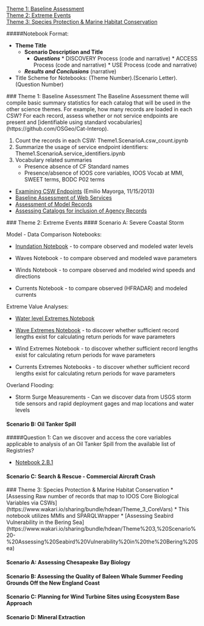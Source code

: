 [Theme 1: Baseline Assessment](#theme1)  
[Theme 2: Extreme Events](#theme2)  
[Theme 3: Species Protection & Marine Habitat Conservation](#theme3)  

#####Notebook Format:
*  **Theme Title**
   * **Scenario Description and Title**
       *  _**Questions**_
         *  DISCOVERY Process (code and narrative)
         *  ACCESS Process (code and narrative)
         *  USE Process (code and narrative)
    *  _**Results and Conclusions**_ (narrative)
*  Title Scheme for Notebooks: (Theme Number).(Scenario Letter).(Question Number)

<a name="theme1"/>
### Theme 1: Baseline Assessment
The Baseline Assessment theme will compile basic summary statistics for each catalog that will be used in the other science themes.  For example, how many records are loaded in each CSW?  For each record, assess whether or not service endpoints are present and [identifiable using standard vocabularies](https://github.com/OSGeo/Cat-Interop).

1. Count the records in each CSW: Theme1.ScenarioA.csw_count.ipynb
2. Summarize the usage of service endpoint identifiers: Theme1.ScenarioA.service_identifiers.ipynb
3. Vocabulary related summaries
   * Presence absence of CF Standard names
   * Presence/absence of IOOS core variables, IOOS Vocab at MMI, SWEET terms, BODC P02 terms

*  [Examining CSW Endpoints](http://nbviewer.ipython.org/gist/emiliom/7459209) (Emilio Mayorga, 11/15/2013)
*  [Baseline Assessment of Web Services](https://www.wakari.io/sharing/bundle/hdean/Test%20Catalogs%20for%20WMS%20Layers)
*  [Assessment of Model Records](https://www.wakari.io/sharing/bundle/hdean/Test%20Catalogs%20for%20Model%20Outputs)
*  [Assessing Catalogs for inclusion of Agency Records](https://www.wakari.io/sharing/bundle/hdean/Theme%201_Baseline_Federal%20Agency%20Metrics)

<a name="theme2"/>
### Theme 2: Extreme Events 
#### Scenario A: Severe Coastal Storm

Model - Data Comparison Notebooks:
   *  [Inundation Notebook](http://nbviewer.ipython.org/urls/raw.githubusercontent.com/rsignell-usgs/notebook/fef9438303b49a923024892db1ef3115e34d8271/CSW/IOOS_inundation.ipynb?create=1) - to compare observed and modeled water levels

* Waves Notebook - to compare observed and modeled wave parameters

* Winds Notebook - to compare observed and modeled wind speeds and directions

* Currents Notebook - to compare observed (HFRADAR) and modeled currents

Extreme Value Analyses:
*  [Water level Extremes Notebook](http://nbviewer.ipython.org/github/ioos/system-test/blob/master/theme2_extreme_events/ioos_extreme_events_water_level.ipynb)

* [Wave Extremes Notebook](http://nbviewer.ipython.org/github/ioos/system-test/blob/master/theme2_extreme_events/ioos_extreme_events_waves.ipynb) - to discover whether sufficient record lengths exist for calculating return periods for wave parameters

* Wind Extremes Notebook - to discover whether sufficient record lengths exist for calculating return periods for wave parameters

* Currents Extremes Notebooks - to discover whether sufficient record lengths exist for calculating return periods for wave parameters

Overland Flooding:

* Storm Surge Measurements - Can we discover data from  USGS storm tide sensors and rapid deployment gages and map locations and water levels


#### Scenario B: Oil Tanker Spill
#####Question 1: Can we discover and access the core variables applicable to analysis of an Oil Tanker Spill from the available list of Registries?
*  [Notebook 2.B.1](https://www.wakari.io/sharing/bundle/hdean/Theme%202_Scenario%20B_Oil%20Tanker%20Spill_Web%20Services%20Count-Copy0)

#### Scenario C: Search & Rescue - Commercial Aircraft Crash

<a name="theme3"/>
### Theme 3: Species Protection & Marine Habitat Conservation
*  [Assessing Raw number of records that map to IOOS Core Biological Variables via CSWs](https://www.wakari.io/sharing/bundle/hdean/Theme_3_CoreVars)
    *  This notebook utilizes MMIs and SPARQLWrapper
*  [Assessing Seabird Vulnerability in the Bering Sea](https://www.wakari.io/sharing/bundle/hdean/Theme%203,%20Scenario%20-%20Assessing%20Seabird%20Vulnerability%20in%20the%20Bering%20Sea)

#### Scenario A:  Assessing Chesapeake Bay Biology
#### Scenario B:  Assessing the Quality of Baleen Whale Summer Feeding Grounds Off the New England Coast
#### Scenario C:  Planning for Wind Turbine Sites using Ecosystem Base Approach
#### Scenario D:  Mineral Extraction